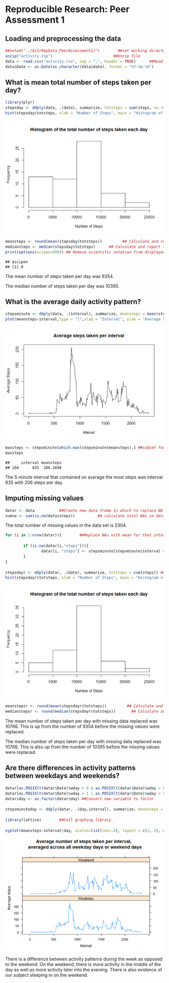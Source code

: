 # Reproducible Research: Peer Assessment 1


## Loading and preprocessing the data

```r
##setwd("../Git/RepData_PeerAssessment1/")        ##set working directory
unzip("activity.zip")                           ##Unzip file
data <- read.csv("activity.csv", sep = ",", header = TRUE)      ##Read activity file
data$Date <- as.Date(as.character(data$date), format = "%Y-%m-%d")      ##Set up date variable
```

## What is mean total number of steps taken per day?

```r
library(plyr)
stepsday <- ddply(data, .(date), summarize, totsteps = sum(steps, na.rm = TRUE)) ## Calculate total steps each day
hist(stepsday$totsteps, xlab = "Number of Steps", main = "Histogram of the total number of steps taken each day") ##create histogram of steps taken each day
```

![](./PA1_template_files/figure-html/unnamed-chunk-2-1.png) 

```r
meansteps <- round(mean(stepsday$totsteps))         ## Calculate and report the mean total number of steps taken per day
mediansteps <- median(stepsday$totsteps)      ## Calculate and report the median total number of steps taken per day
print(options(scipen=999)) ## Remove scientific notation from displayed numbers
```

```
## $scipen
## [1] 0
```

The mean number of steps taken per day was 9354.  

The median number of steps taken per day was 10395.

## What is the average daily activity pattern?

```r
stepsminute <- ddply(data, .(interval), summarize, meansteps = mean(steps, na.rm = TRUE)) ## Calculate total steps each interval
plot(meansteps~interval,type = "l",xlab = "Interval", ylab = "Average Steps", main = "Average steps taken per interval", data = stepsminute)     ##plot average steps taken in each time interval over all days 
```

![](./PA1_template_files/figure-html/unnamed-chunk-3-1.png) 

```r
maxsteps <- stepsminute[which.max(stepsminute$meansteps),] ##subset for interval with most steps
maxsteps
```

```
##     interval meansteps
## 104      835  206.1698
```
The 5 minute interval that contained on average the most steps was interval 835 with 206 steps per day.

## Imputing missing values      

```r
datar <- data           ##Create new data frame in which to replace NA values
sumna <- sum(is.na(data$steps))          ## calculate total NAs in data set
```
The total number of missing values in the data set is 2304.


```r
for (i in 1:nrow(datar)){        ##Replace NAs with mean for that interval
                
        if (is.na(datar[i,"steps"])){           
                datar[i, "steps"] <- stepsminute[stepsminute$interval == datar[i,"interval"],"meansteps"]       
        }
} 
                
stepsdayr <- ddply(datar, .(date), summarize, totsteps = sum(steps)) ## Recalculate daily steps
hist(stepsdayr$totsteps, xlab = "Number of Steps", main = "Histogram of the total number of steps taken each day") ##create histogram of steps taken each day
```

![](./PA1_template_files/figure-html/unnamed-chunk-5-1.png) 

```r
meanstepsr <- round(mean(stepsdayr$totsteps))         ## Calculate and report the mean total number of steps taken per day
medianstepsr <- round(median(stepsdayr$totsteps))       ## Calculate and report the median total number of steps taken per day
```

The mean number of steps taken per day with missing data replaced was 10766. This is up from the number of 9354 before the missing values were replaced.  

The median number of steps taken per day with missing data replaced was 10766. This is also up from the number of 10395 before the missing values were replaced.  

## Are there differences in activity patterns between weekdays and weekends?

```r
datar[as.POSIXlt(datar$Date)$wday > 0 & as.POSIXlt(datar$Date)$wday < 6,"day"] <- "Weekday" ##Calculate weekdays
datar[as.POSIXlt(datar$Date)$wday < 1 | as.POSIXlt(datar$Date)$wday > 5,"day"] <- "Weekend" ##Calculate weekends
datar$day <- as.factor(datar$day) ##Convert new variable to factor

stepsminuteday <- ddply(datar, .(day,interval), summarize, meansteps = mean(steps, na.rm = TRUE)) ## Calculate total steps each interval per day type

library(lattice)        ##Call graphing library.

xyplot(meansteps~interval|day, scales=list(cex=.8), layout = c(1, 2), data = stepsminuteday,xlab="Interval", ylab="Average steps", main= "Average number of steps taken per interval, \n averaged across all weekday days or weekend days", type = "l")  ##Plot both weekday and weekend steps per interval
```

![](./PA1_template_files/figure-html/unnamed-chunk-6-1.png) 

There is a difference between activity patterns during the week as opposed to the weekend. On the weekend, there is more activity in the middle of the day as well as more activity later into the evening. There is also evidence of our subject sleeping in on the weekend.
